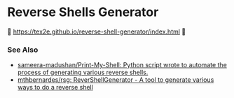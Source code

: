 
# Reverse Shells Generator

:shell: https://tex2e.github.io/reverse-shell-generator/index.html :shell:


### See Also

- [sameera-madushan/Print-My-Shell: Python script wrote to automate the process of generating various reverse shells.](https://github.com/sameera-madushan/Print-My-Shell)
- [mthbernardes/rsg: ReverShellGenerator - A tool to generate various ways to do a reverse shell](https://github.com/mthbernardes/rsg)
